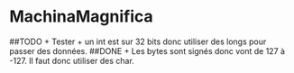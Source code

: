# MachinaMagnifica
##TODO
	+ Tester
	+ un int est sur 32 bits donc utiliser des longs pour passer des données.
##DONE
  	+ Les bytes sont signés donc vont de 127 à -127. Il faut donc utiliser des char.
